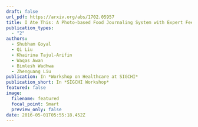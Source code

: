 ```yaml
---
draft: false
url_pdf: https://arxiv.org/abs/1702.05957
title: I Ate This: A Photo-based Food Journaling System with Expert Feedback
publication_types:
  - "2"
authors:
  - Shubham Goyal
  - Qi Liu
  - Khairina Tajul-Arifin
  - Waqas Awan
  - Bimlesh Wadhwa
  - Zhenguang Liu
publication: In *Workshop on Healthcare at SIGCHI*
publication_short: In *SIGCHI Workshop*
featured: false
image:
  filename: featured
  focal_point: Smart
  preview_only: false
date: 2016-05-01T05:55:18.452Z
---
```

